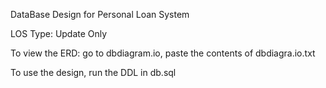 DataBase Design for Personal Loan System

LOS Type: Update Only

To view the ERD: go to dbdiagram.io, paste the contents of dbdiagra.io.txt

To use the design, run the DDL in db.sql